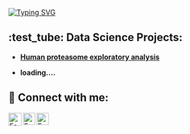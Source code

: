 <a href="https://git.io/typing-svg"><img src="https://readme-typing-svg.demolab.com?font=Roboto&size=32&duration=2000&pause=0&color=000000FF&multiline=true&repeat=false&width=700&height=100&lines=Fabian+Heide+;Biochemist+and+Data+Analyst" alt="Typing SVG" /></a>

<h2> :test_tube: Data Science Projects:</h2>

- <b><a href="https://github.com/FabianHeide/XRD_protein_analysis">Human proteasome exploratory analysis</a></b>  
  

- <b>loading....</b>


<h2> 🤳 Connect with me:</h2>

[<img align="left" alt="FabianHeide | LinkedIn" width="26px" src="https://cdn.jsdelivr.net/npm/simple-icons@v3/icons/linkedin.svg" />][linkedin]
[<img align="left" alt="FabianHeide | ResearchGate" width="24px" src="https://cdn.jsdelivr.net/npm/simple-icons@3.13.0/icons/researchgate.svg" />][researchgate]
[<img align="left" alt="FabianHeide | OrcID" width="24px" src="https://cdn.jsdelivr.net/npm/simple-icons@3.13.0/icons/orcid.svg" />][orcid]

[researchgate]: https://www.researchgate.net/profile/Fabian-Heide
[linkedin]: https://www.linkedin.com/in/fabian-heide-b26359136/
[orcid]: https://orcid.org/0000-0002-6849-3177
  
<!--

<h1>Hi, I'm Fabian! <br/><a href="https://github.com/FabianHeide">Data Analyst - Data Scientist</a>  
Here are some ideas to get you started:

- 🔭 I’m currently working on ...
- 🌱 I’m currently learning ...
- 👯 I’m looking to collaborate on ...
- 🤔 I’m looking for help with ...
- 💬 Ask me about ...
- 📫 How to reach me: ...
- 😄 Pronouns: ...
- ⚡ Fun fact: ...
-->
